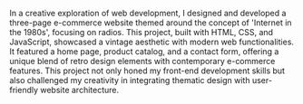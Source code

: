 In a creative exploration of web development, I designed and developed a three-page e-commerce website themed around the concept of 'Internet in the 1980s', focusing on radios. This project, built with HTML, CSS, and JavaScript, showcased a vintage aesthetic with modern web functionalities. It featured a home page, product catalog, and a contact form, offering a unique blend of retro design elements with contemporary e-commerce features. This project not only honed my front-end development skills but also challenged my creativity in integrating thematic design with user-friendly website architecture.
